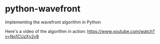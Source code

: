 python-wavefront
================

Implementing the wavefront algorithm in Python

Here's a video of the algorithm in action: https://www.youtube.com/watch?v=No1CUzXy2v8
